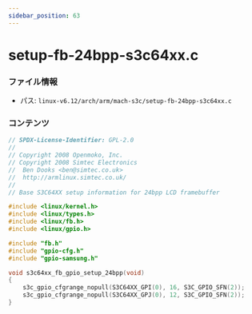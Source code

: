 ```yaml
---
sidebar_position: 63
---
```

# setup-fb-24bpp-s3c64xx.c

### ファイル情報

- パス: `linux-v6.12/arch/arm/mach-s3c/setup-fb-24bpp-s3c64xx.c`

### コンテンツ

```c
// SPDX-License-Identifier: GPL-2.0
//
// Copyright 2008 Openmoko, Inc.
// Copyright 2008 Simtec Electronics
//	Ben Dooks <ben@simtec.co.uk>
//	http://armlinux.simtec.co.uk/
//
// Base S3C64XX setup information for 24bpp LCD framebuffer

#include <linux/kernel.h>
#include <linux/types.h>
#include <linux/fb.h>
#include <linux/gpio.h>

#include "fb.h"
#include "gpio-cfg.h"
#include "gpio-samsung.h"

void s3c64xx_fb_gpio_setup_24bpp(void)
{
	s3c_gpio_cfgrange_nopull(S3C64XX_GPI(0), 16, S3C_GPIO_SFN(2));
	s3c_gpio_cfgrange_nopull(S3C64XX_GPJ(0), 12, S3C_GPIO_SFN(2));
}

```
